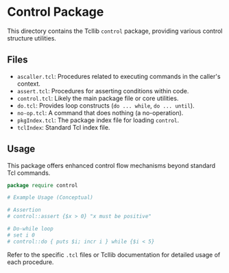 # Control Package

This directory contains the Tcllib `control` package, providing various control structure utilities.

## Files

*   `ascaller.tcl`: Procedures related to executing commands in the caller's context.
*   `assert.tcl`: Procedures for asserting conditions within code.
*   `control.tcl`: Likely the main package file or core utilities.
*   `do.tcl`: Provides loop constructs (`do ... while`, `do ... until`).
*   `no-op.tcl`: A command that does nothing (a no-operation).
*   `pkgIndex.tcl`: The package index file for loading `control`.
*   `tclIndex`: Standard Tcl index file.

## Usage

This package offers enhanced control flow mechanisms beyond standard Tcl commands.

```tcl
package require control

# Example Usage (Conceptual)

# Assertion
# control::assert {$x > 0} "x must be positive"

# Do-while loop
# set i 0
# control::do { puts $i; incr i } while {$i < 5}
```

Refer to the specific `.tcl` files or Tcllib documentation for detailed usage of each procedure. 